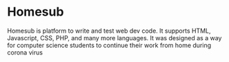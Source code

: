 # Homesub
Homesub is platform to write and test web dev code. It supports HTML, Javascript, CSS, PHP, and many more languages. It was designed as a way for computer science students to continue their work from home during corona virus
